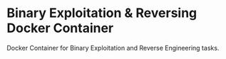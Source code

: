 # Binary Exploitation & Reversing Docker Container
Docker Container for Binary Exploitation and Reverse Engineering tasks.
